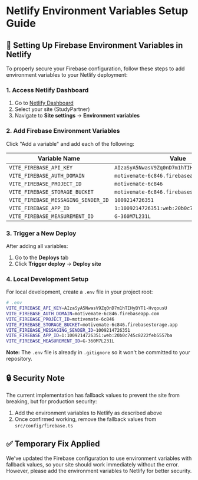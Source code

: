 # Netlify Environment Variables Setup Guide

## 🔧 Setting Up Firebase Environment Variables in Netlify

To properly secure your Firebase configuration, follow these steps to add environment variables to your Netlify deployment:

### 1. Access Netlify Dashboard
1. Go to [Netlify Dashboard](https://app.netlify.com)
2. Select your site (StudyPartner)
3. Navigate to **Site settings** → **Environment variables**

### 2. Add Firebase Environment Variables

Click "Add a variable" and add each of the following:

| Variable Name | Value |
|--------------|-------|
| `VITE_FIREBASE_API_KEY` | `AIzaSyA5NwasV9Zq0nD7m1hTIHyBYT1-HvqousU` |
| `VITE_FIREBASE_AUTH_DOMAIN` | `motivemate-6c846.firebaseapp.com` |
| `VITE_FIREBASE_PROJECT_ID` | `motivemate-6c846` |
| `VITE_FIREBASE_STORAGE_BUCKET` | `motivemate-6c846.firebasestorage.app` |
| `VITE_FIREBASE_MESSAGING_SENDER_ID` | `1009214726351` |
| `VITE_FIREBASE_APP_ID` | `1:1009214726351:web:20b0c745c8222feb5557ba` |
| `VITE_FIREBASE_MEASUREMENT_ID` | `G-360M7L231L` |

### 3. Trigger a New Deploy
After adding all variables:
1. Go to the **Deploys** tab
2. Click **Trigger deploy** → **Deploy site**

### 4. Local Development Setup

For local development, create a `.env` file in your project root:

```bash
# .env
VITE_FIREBASE_API_KEY=AIzaSyA5NwasV9Zq0nD7m1hTIHyBYT1-HvqousU
VITE_FIREBASE_AUTH_DOMAIN=motivemate-6c846.firebaseapp.com
VITE_FIREBASE_PROJECT_ID=motivemate-6c846
VITE_FIREBASE_STORAGE_BUCKET=motivemate-6c846.firebasestorage.app
VITE_FIREBASE_MESSAGING_SENDER_ID=1009214726351
VITE_FIREBASE_APP_ID=1:1009214726351:web:20b0c745c8222feb5557ba
VITE_FIREBASE_MEASUREMENT_ID=G-360M7L231L
```

**Note:** The `.env` file is already in `.gitignore` so it won't be committed to your repository.

## 🔒 Security Note

The current implementation has fallback values to prevent the site from breaking, but for production security:
1. Add the environment variables to Netlify as described above
2. Once confirmed working, remove the fallback values from `src/config/firebase.ts`

## ✅ Temporary Fix Applied

We've updated the Firebase configuration to use environment variables with fallback values, so your site should work immediately without the error. However, please add the environment variables to Netlify for better security. 